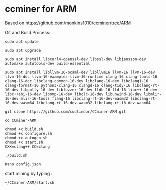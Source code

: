 # ccminer for ARM 

Based on https://github.com/monkins1010/ccminer/tree/ARM

Git and Build Process:
```
sudo apt update
```
```
sudo apt upgrade
```
```
sudo apt install libcurl4-openssl-dev libssl-dev libjansson-dev automake autotools-dev build-essential
```
```
sudo apt install libllvm-16-ocaml-dev libllvm16 llvm-16 llvm-16-dev llvm-16-doc llvm-16-examples llvm-16-runtime clang-16 clang-tools-16 clang-16-doc libclang-common-16-dev libclang-16-dev libclang1-16 clang-format-16 python3-clang-16 clangd-16 clang-tidy-16 libclang-rt-16-dev libpolly-16-dev libfuzzer-16-dev lldb-16 lld-16 libc++-16-dev libc++abi-16-dev libomp-16-dev libclc-16-dev libunwind-16-dev libmlir-16-dev mlir-16-tools flang-16 libclang-rt-16-dev-wasm32 libclang-rt-16-dev-wasm64 libclang-rt-16-dev-wasm32 libclang-rt-16-dev-wasm64
```
```
git clone https://github.com/codlindor/CCminer-ARM.git
```
```
cd CCminer-ARM
```
```
chmod +x build.sh
chmod +x configure.sh
chmod +x autogen.sh
chmod +x start.sh
CXX=clang++ CC=clang
```
```
./build.sh
```
```
nano config.json
```
start mining by typing :
```
~/CCminer-ARM/start.sh
```

